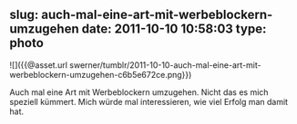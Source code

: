 slug: auch-mal-eine-art-mit-werbeblockern-umzugehen
date: 2011-10-10 10:58:03
type: photo
---

![]({{@asset.url swerner/tumblr/2011-10-10-auch-mal-eine-art-mit-werbeblockern-umzugehen-c6b5e672ce.png}})

Auch mal eine Art mit Werbeblockern umzugehen. Nicht das es mich speziell kümmert. Mich würde mal interessieren, wie viel Erfolg man damit hat.
